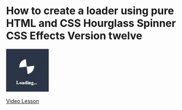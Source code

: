# How to create a loader using pure HTML and CSS Hourglass Spinner CSS Effects Version twelve

<img src="../../img/loader_12.gif" alt="loader" />

[Video Lesson](https://www.youtube.com/watch?v=s0YDyvsyQK4)